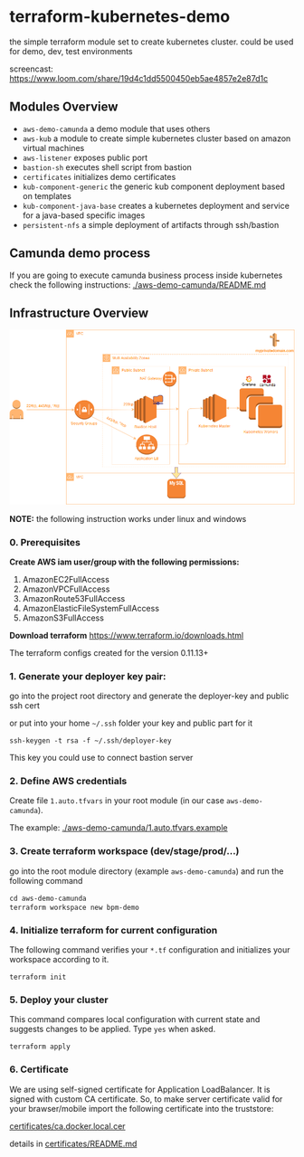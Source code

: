 # terraform-kubernetes-demo

the simple terraform module set to create kubernetes cluster. could be used for demo, dev, test environments

screencast: https://www.loom.com/share/19d4c1dd5500450eb5ae4857e2e87d1c

## Modules Overview

* `aws-demo-camunda` a demo module that uses others
* `aws-kub`  a module to create simple kubernetes cluster based on amazon virtual machines
* `aws-listener` exposes public port
* `bastion-sh` executes shell script from bastion
* `certificates` initializes demo certificates
* `kub-component-generic` the generic kub component deployment based on templates
* `kub-component-java-base` creates a kubernetes deployment and service for a java-based specific images
* `persistent-nfs` a simple deployment of artifacts through ssh/bastion 

## Camunda demo process

If you are going to execute camunda business process inside kubernetes check the following instructions: [./aws-demo-camunda/README.md](./aws-demo-camunda/README.md)

## Infrastructure Overview  
![architecture](assets/aws-demo-camunda.png)


**NOTE:** the following instruction works under linux and windows

### 0. Prerequisites 

**Create AWS iam user/group with the following permissions:**
1. AmazonEC2FullAccess
2. AmazonVPCFullAccess 
3. AmazonRoute53FullAccess
4. AmazonElasticFileSystemFullAccess
5. AmazonS3FullAccess

**Download terraform**
https://www.terraform.io/downloads.html

The terraform configs created for the version 0.11.13+

### 1. Generate your deployer key pair:  
go into the project root directory and generate the deployer-key and public ssh cert

or put into your home `~/.ssh` folder your key and public part for it

```shell
ssh-keygen -t rsa -f ~/.ssh/deployer-key
```

This key you could use to connect bastion server 

### 2. Define AWS credentials
Create file `1.auto.tfvars` in your root module (in our case `aws-demo-camunda`). 

The example: [./aws-demo-camunda/1.auto.tfvars.example](./aws-demo-camunda/1.auto.tfvars.example)

### 3. Create terraform workspace (dev/stage/prod/...)
go into the root module directory (example `aws-demo-camunda`) and run the following command
```shell
cd aws-demo-camunda
terraform workspace new bpm-demo
```

### 4. Initialize terraform for current configuration
The following command verifies your `*.tf` configuration and initializes your workspace according to it.
```shell
terraform init
```
### 5. Deploy your cluster
This command compares local configuration with current state and suggests changes to be applied. Type `yes` when asked.
```shell
terraform apply
```
  
### 6. Certificate  

We are using self-signed certificate  for Application LoadBalancer.
It is signed with custom CA certificate. So, to make server certificate valid for your brawser/mobile import the following certificate into the truststore:

[certificates/ca.docker.local.cer](certificates/ca.docker.local.cer)

details in [certificates/README.md](./certificates/README.md)

